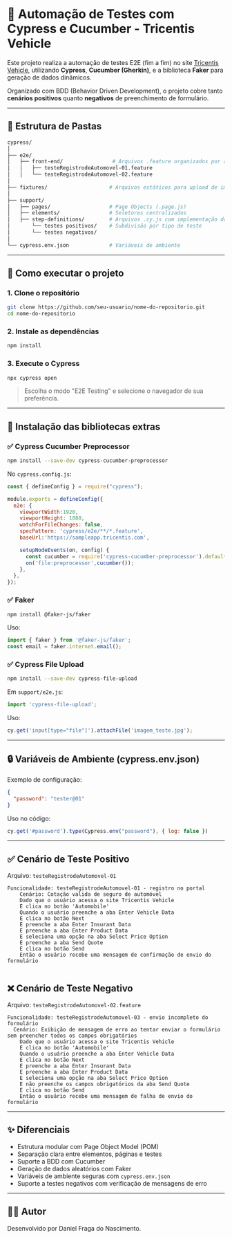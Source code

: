 # 🚗 Automação de Testes com Cypress e Cucumber - Tricentis Vehicle

Este projeto realiza a automação de testes E2E (fim a fim) no site [Tricentis Vehicle](https://sampleapp.tricentis.com), utilizando **Cypress**, **Cucumber (Gherkin)**, e a biblioteca **Faker** para geração de dados dinâmicos.

Organizado com BDD (Behavior Driven Development), o projeto cobre tanto **cenários positivos** quanto **negativos** de preenchimento de formulário.

---

## 📁 Estrutura de Pastas

```bash
cypress/
│
├── e2e/
│   ├── front-end/                # Arquivos .feature organizados por área
│   │   ├── testeRegistrodeAutomovel-01.feature
│   │   └── testeRegistrodeAutomovel-02.feature
│
├── fixtures/                    # Arquivos estáticos para upload de imagem, se necessário
│
├── support/
│   ├── pages/                   # Page Objects (.page.js)
│   ├── elements/                # Seletores centralizados
│   ├── step-definitions/        # Arquivos .cy.js com implementação dos steps
│       └── testes positivos/    # Subdivisão por tipo de teste
│       └── testes negativos/
│
└── cypress.env.json             # Variáveis de ambiente
```

---

## 🚀 Como executar o projeto

### 1. Clone o repositório

```bash
git clone https://github.com/seu-usuario/nome-do-repositorio.git
cd nome-do-repositorio
```

### 2. Instale as dependências

```bash
npm install
```

### 3. Execute o Cypress

```bash
npx cypress open
```

> Escolha o modo "E2E Testing" e selecione o navegador de sua preferência.

---

## 🧱 Instalação das bibliotecas extras

### ✅ Cypress Cucumber Preprocessor

```bash
npm install --save-dev cypress-cucumber-preprocessor
```

No `cypress.config.js`:

```js
const { defineConfig } = require("cypress");

module.exports = defineConfig({
  e2e: {
    viewportWidth:1920,
    viewportHeight: 1080,
    watchForFileChanges: false,
    specPattern: 'cypress/e2e/**/*.feature',
    baseUrl:'https://sampleapp.tricentis.com',

    setupNodeEvents(on, config) {
      const cucumber = require('cypress-cucumber-preprocessor').default;
      on('file:preprocessor',cucumber());
    },
  },
});

```

### ✅ Faker

```bash
npm install @faker-js/faker
```

Uso:

```js
import { faker } from '@faker-js/faker';
const email = faker.internet.email();
```

### ✅ Cypress File Upload

```bash
npm install --save-dev cypress-file-upload
```

Em `support/e2e.js`:

```js
import 'cypress-file-upload';
```

Uso:

```js
cy.get('input[type="file"]').attachFile('imagem_teste.jpg');
```

---

## 🔒 Variáveis de Ambiente (cypress.env.json)

Exemplo de configuração:

```json
{
  "password": "tester@01"
}
```

Uso no código:

```js
cy.get('#password').type(Cypress.env("password"), { log: false })
```

---

## ✅ Cenário de Teste Positivo

Arquivo: `testeRegistrodeAutomovel-01`

```gherkin
Funcionalidade: testeRegistrodeAutomovel-01 - registro no portal
    Cenário: Cotação valida de seguro de automóvel
    Dado que o usuário acessa o site Tricentis Vehicle
    E clica no botão 'Automobile'
    Quando o usuário preenche a aba Enter Vehicle Data 
    E clica no botão Next
    E preenche a aba Enter Insurant Data   
    E preenche a aba Enter Product Data 
    E seleciona uma opção na aba Select Price Option    
    E preenche a aba Send Quote
    E clica no botão Send
    Então o usuário recebe uma mensagem de confirmação de envio do formulário


```

## ❌ Cenário de Teste Negativo

Arquivo: `testeRegistrodeAutomovel-02.feature`

```gherkin
Funcionalidade: testeRegistrodeAutomovel-03 - envio incompleto do formulário
  Cenário: Exibição de mensagem de erro ao tentar enviar o formulário sem preencher todos os campos obrigatórios
    Dado que o usuário acessa o site Tricentis Vehicle
    E clica no botão 'Automobile'
    Quando o usuário preenche a aba Enter Vehicle Data
    E clica no botão Next
    E preenche a aba Enter Insurant Data
    E preenche a aba Enter Product Data
    E seleciona uma opção na aba Select Price Option
    E não preenche os campos obrigatórios da aba Send Quote
    E clica no botão Send
    Então o usuário recebe uma mensagem de falha de envio do formulário
```

---

## ✨ Diferenciais

- Estrutura modular com Page Object Model (POM)
- Separação clara entre elementos, páginas e testes
- Suporte a BDD com Cucumber
- Geração de dados aleatórios com Faker
- Variáveis de ambiente seguras com `cypress.env.json`
- Suporte a testes negativos com verificação de mensagens de erro

---

## 👨‍💻 Autor

Desenvolvido por Daniel Fraga do Nascimento.

